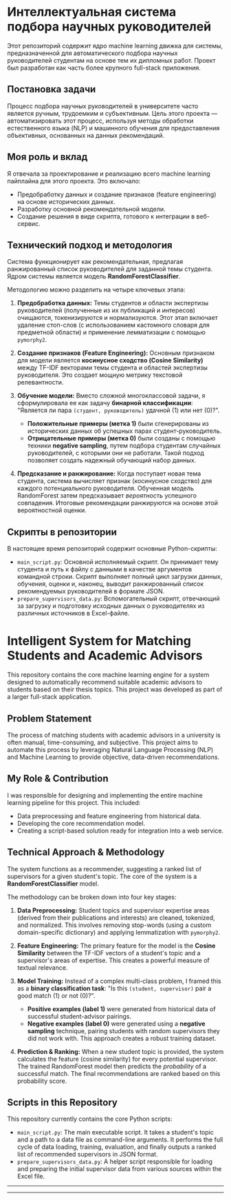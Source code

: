 # Интеллектуальная система подбора научных руководителей

Этот репозиторий содержит ядро machine learning движка для системы, предназначенной для автоматического подбора научных руководителей студентам на основе тем их дипломных работ. Проект был разработан как часть более крупного full-stack приложения.

## Постановка задачи

Процесс подбора научных руководителей в университете часто является ручным, трудоемким и субъективным. Цель этого проекта — автоматизировать этот процесс, используя методы обработки естественного языка (NLP) и машинного обучения для предоставления объективных, основанных на данных рекомендаций.

## Моя роль и вклад

Я отвечала за проектирование и реализацию всего machine learning пайплайна для этого проекта. Это включало:
- Предобработку данных и создание признаков (feature engineering) на основе исторических данных.
- Разработку основной рекомендательной модели.
- Создание решения в виде скрипта, готового к интеграции в веб-сервис.

## Технический подход и методология

Система функционирует как рекомендательная, предлагая ранжированный список руководителей для заданной темы студента. Ядром системы является модель **RandomForestClassifier**.

Методологию можно разделить на четыре ключевых этапа:

1.  **Предобработка данных:** Темы студентов и области экспертизы руководителей (полученные из их публикаций и интересов) очищаются, токенизируются и нормализуются. Этот этап включает удаление стоп-слов (с использованием кастомного словаря для предметной области) и применение лемматизации с помощью `pymorphy2`.

2.  **Создание признаков (Feature Engineering):** Основным признаком для модели является **косинусное сходство (Cosine Similarity)** между TF-IDF векторами темы студента и областей экспертизы руководителя. Это создает мощную метрику текстовой релевантности.

3.  **Обучение модели:** Вместо сложной многоклассовой задачи, я сформулировала ее как задачу **бинарной классификации**: "Является ли пара `(студент, руководитель)` удачной (1) или нет (0)?".
    - **Положительные примеры (метка 1)** были сгенерированы из исторических данных об успешных парах студент-руководитель.
    - **Отрицательные примеры (метка 0)** были созданы с помощью техники **negative sampling**, путем подбора студентам случайных руководителей, с которыми они не работали. Такой подход позволяет создать надежный обучающий набор данных.

4.  **Предсказание и ранжирование:** Когда поступает новая тема студента, система вычисляет признак (косинусное сходство) для каждого потенциального руководителя. Обученная модель RandomForest затем предсказывает *вероятность* успешного совпадения. Итоговые рекомендации ранжируются на основе этой вероятностной оценки.

## Скрипты в репозитории

В настоящее время репозиторий содержит основные Python-скрипты:

-   `main_script.py`: Основной исполняемый скрипт. Он принимает тему студента и путь к файлу с данными в качестве аргументов командной строки. Скрипт выполняет полный цикл загрузки данных, обучения, оценки и, наконец, выводит ранжированный список рекомендуемых руководителей в формате JSON.
-   `prepare_supervisors_data.py`: Вспомогательный скрипт, отвечающий за загрузку и подготовку исходных данных о руководителях из различных источников в Excel-файле.

# Intelligent System for Matching Students and Academic Advisors

This repository contains the core machine learning engine for a system designed to automatically recommend suitable academic advisors to students based on their thesis topics. This project was developed as part of a larger full-stack application.

## Problem Statement

The process of matching students with academic advisors in a university is often manual, time-consuming, and subjective. This project aims to automate this process by leveraging Natural Language Processing (NLP) and Machine Learning to provide objective, data-driven recommendations.

## My Role & Contribution

I was responsible for designing and implementing the entire machine learning pipeline for this project. This included:
- Data preprocessing and feature engineering from historical data.
- Developing the core recommendation model.
- Creating a script-based solution ready for integration into a web service.

## Technical Approach & Methodology

The system functions as a recommender, suggesting a ranked list of supervisors for a given student's topic. The core of the system is a **RandomForestClassifier** model.

The methodology can be broken down into four key stages:

1.  **Data Preprocessing:** Student topics and supervisor expertise areas (derived from their publications and interests) are cleaned, tokenized, and normalized. This involves removing stop-words (using a custom domain-specific dictionary) and applying lemmatization with `pymorphy2`.

2.  **Feature Engineering:** The primary feature for the model is the **Cosine Similarity** between the TF-IDF vectors of a student's topic and a supervisor's areas of expertise. This creates a powerful measure of textual relevance.

3.  **Model Training:** Instead of a complex multi-class problem, I framed this as a **binary classification task**: "Is this `(student, supervisor)` pair a good match (1) or not (0)?".
    - **Positive examples (label 1)** were generated from historical data of successful student-advisor pairings.
    - **Negative examples (label 0)** were generated using a **negative sampling** technique, pairing students with random supervisors they did not work with. This approach creates a robust training dataset.

4.  **Prediction & Ranking:** When a new student topic is provided, the system calculates the feature (cosine similarity) for every potential supervisor. The trained RandomForest model then predicts the *probability* of a successful match. The final recommendations are ranked based on this probability score.

## Scripts in this Repository

This repository currently contains the core Python scripts:

-   `main_script.py`: The main executable script. It takes a student's topic and a path to a data file as command-line arguments. It performs the full cycle of data loading, training, evaluation, and finally outputs a ranked list of recommended supervisors in JSON format.
-   `prepare_supervisors_data.py`: A helper script responsible for loading and preparing the initial supervisor data from various sources within the Excel file.

---
---
